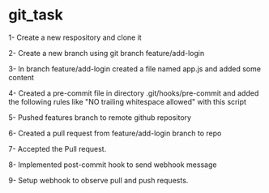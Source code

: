 # git_task

1- Create a new respository and clone it

2- Create a new branch using git branch feature/add-login

3- In branch feature/add-login created a file named app.js and added some content

4- Created a pre-commit file in directory .git/hooks/pre-commit and added the following rules like "NO trailing whitespace allowed" with this script

5- Pushed features branch to remote github repository

6- Created a pull request from feature/add-login branch to repo

7- Accepted the Pull request.

8- Implemented post-commit hook to send webhook message

9- Setup webhook to observe pull and push requests.
